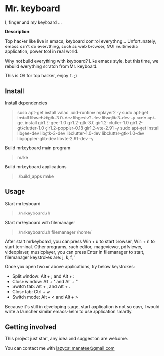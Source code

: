 # Mr. keyboard

I, finger and my keyboard ...

**Description**:

Top hacker like live in emacs, keyboard control everything...
Unfortunately, emacs can't do everything, such as web browser, GUI multimedia application, power tool in real world.

Why not build everything with keyboard?
Like emacs style, but this time, we rebuild everything scratch from Mr. keyboard.

This is OS for top hacker, enjoy it. ;)

## Install

Install dependencies
> sudo apt-get install valac uuid-runtime mplayer2 -y
> sudo apt-get install libwebkitgtk-3.0-dev libgexiv2-dev libsqlite3-dev -y
> sudo apt-get install gir1.2-gee-1.0 gir1.2-gtk-3.0 gir1.2-clutter-1.0 gir1.2-gtkclutter-1.0 gir1.2-poppler-0.18 gir1.2-vte-2.91 -y
> sudo apt-get install libgee-dev libgtk-3-dev libclutter-1.0-dev libclutter-gtk-1.0-dev libpoppler-glib-dev libvte-2.91-dev -y

Build mrkeyboard main program
> make

Build mrkeyboard applications
> ./build_apps make

## Usage

Start mrkeyboard
> ./mrkeyboard.sh

Start mrkeyboard with filemanager
> ./mrkeyboard.sh filemanager /home/

After start mrkeyboard, you can press Win + u to start browser, Win + n to start terminal.
Other programs, such editor, imageviewer, pdfviewer, videoplayer, musicplayer,
you can press Enter in filemanager to start, filemanager keystrokes are: j, k, f, '

Once you open two or above applications, try below keystrokes:
* Split window: Alt + ; and Alt + :
* Close window: Alt + ' and Alt + "
* Switch tab:   Alt + , and Alt + .
* Close tab:    Ctrl + w
* Switch mode:  Alt + < and Alt + > 

Because it's still in developing stage, start application is not so easy, I would write a launcher similar emacs-helm to use application smartly.

## Getting involved

This project just start, any idea and suggestion are welcome.

You can contact me with lazycat.manatee@gmail.com 

